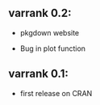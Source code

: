 ## varrank 0.2:

* pkgdown website

* Bug in plot function

## varrank 0.1:  

* first release on CRAN

